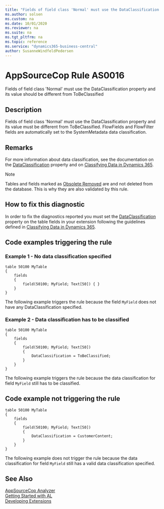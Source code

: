 ```yaml
---
title: "Fields of field class 'Normal' must use the DataClassification property and its value should be different from ToBeClassified"
ms.author: solsen
ms.custom: na
ms.date: 10/01/2020
ms.reviewer: na
ms.suite: na
ms.tgt_pltfrm: na
ms.topic: reference
ms.service: "dynamics365-business-central"
author: SusanneWindfeldPedersen
---
```

[//]: # (START>DO_NOT_EDIT)
[//]: # (IMPORTANT:Do not edit any of the content between here and the END>DO_NOT_EDIT.)
[//]: # (Any modifications should be made in the .xml files in the ModernDev repo.)
# AppSourceCop Rule AS0016
Fields of field class 'Normal' must use the DataClassification property and its value should be different from ToBeClassified  

## Description
Fields of field class 'Normal' must use the DataClassification property and its value must be different from ToBeClassified. FlowFields and FlowFilter fields are automatically set to the SystemMetadata data classification.

[//]: # (IMPORTANT: END>DO_NOT_EDIT)

## Remarks

For more information about data classification, see the documentation on the [DataClassification](../properties/devenv-dataclassification-property.md) property and on [Classifying Data in Dynamics 365](../devenv-classifying-data.md).

> [!NOTE]  
> Tables and fields marked as [Obsolete Removed](../properties/devenv-obsoletestate-property.md) are and not deleted from the database. This is why they are 
also validated by this rule.

## How to fix this diagnostic

In order to fix the diagnostics reported you must set the [DataClassification](../properties/devenv-dataclassification-property.md) property on the table fields in your extension following the guidelines defined in [Classifying Data in Dynamics 365](../devenv-classifying-data.md).

## Code examples triggering the rule

### Example 1 - No data classification specified

```AL
table 50100 MyTable
{
    fields
    {
        field(50100; MyField; Text[50]) { }
    }
}
```
The following example triggers the rule because the field `MyField` does not have any DataClassification specified.

### Example 2 - Data classification has to be classified

```AL
table 50100 MyTable
{
    fields
    {
        field(50100; MyField; Text[50]) 
        { 
            DataClassification = ToBeClassified;
        }
    }
}
```
The following example triggers the rule because the data classification for field `MyField` still has to be classified.

## Code example not triggering the rule

```AL
table 50100 MyTable
{
    fields
    {
        field(50100; MyField; Text[50]) 
        { 
            DataClassification = CustomerContent;
        }
    }
}
```

The following example does not trigger the rule because the data classification for field `MyField` still has a valid data classification specified.

## See Also  
[AppSourceCop Analyzer](appsourcecop.md)  
[Getting Started with AL](../devenv-get-started.md)  
[Developing Extensions](../devenv-dev-overview.md)  
